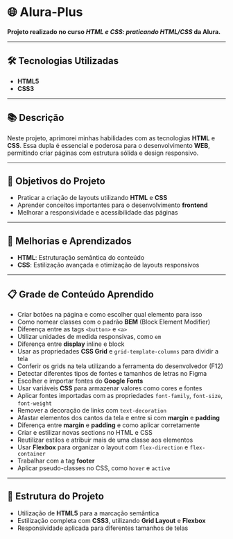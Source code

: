 # 🌐 Alura-Plus

**Projeto realizado no curso _HTML e CSS: praticando HTML/CSS_ da Alura.**

---

## 🛠 Tecnologias Utilizadas

- **HTML5**
- **CSS3**

---

## 📚 Descrição

Neste projeto, aprimorei minhas habilidades com as tecnologias **HTML** e **CSS**. Essa dupla é essencial e poderosa para o desenvolvimento **WEB**, permitindo criar páginas com estrutura sólida e design responsivo.

---

## 🎯 Objetivos do Projeto

- Praticar a criação de layouts utilizando **HTML** e **CSS**
- Aprender conceitos importantes para o desenvolvimento **frontend**
- Melhorar a responsividade e acessibilidade das páginas

---

## 🚀 Melhorias e Aprendizados

- **HTML**: Estruturação semântica do conteúdo
- **CSS**: Estilização avançada e otimização de layouts responsivos

---

## 📋 Grade de Conteúdo Aprendido

- Criar botões na página e como escolher qual elemento para isso
- Como nomear classes com o padrão **BEM** (Block Element Modifier)
- Diferença entre as tags `<button>` e `<a>`
- Utilizar unidades de medida responsivas, como `em`
- Diferença entre **display** inline e block
- Usar as propriedades **CSS Grid** e `grid-template-columns` para dividir a tela
- Conferir os grids na tela utilizando a ferramenta do desenvolvedor (F12)
- Detectar diferentes tipos de fontes e tamanhos de letras no Figma
- Escolher e importar fontes do **Google Fonts**
- Usar variáveis **CSS** para armazenar valores como cores e fontes
- Aplicar fontes importadas com as propriedades `font-family`, `font-size`, `font-weight`
- Remover a decoração de links com `text-decoration`
- Afastar elementos dos cantos da tela e entre si com **margin** e **padding**
- Diferença entre **margin** e **padding** e como aplicar corretamente
- Criar e estilizar novas sections no HTML e CSS
- Reutilizar estilos e atribuir mais de uma classe aos elementos
- Usar **Flexbox** para organizar o layout com `flex-direction` e `flex-container`
- Trabalhar com a tag **footer**
- Aplicar pseudo-classes no CSS, como `hover` e `active`

---

## 📂 Estrutura do Projeto

- Utilização de **HTML5** para a marcação semântica
- Estilização completa com **CSS3**, utilizando **Grid Layout** e **Flexbox**
- Responsividade aplicada para diferentes tamanhos de telas
